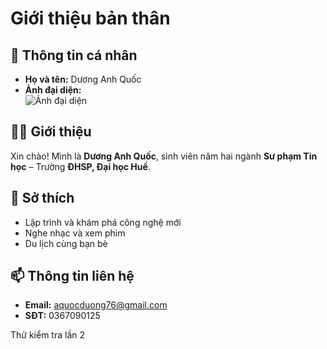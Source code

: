 # Giới thiệu bản thân

## 👤 Thông tin cá nhân
- **Họ và tên:** Dương Anh Quốc  
- **Ảnh đại diện:**  
  ![Ảnh đại diện](https://i.imgur.com/JLxjEWY.jpeg)

## 🧑‍💻 Giới thiệu
Xin chào! Mình là **Dương Anh Quốc**, sinh viên năm hai ngành **Sư phạm Tin học** – Trường **ĐHSP, Đại học Huế**.

## 🎯 Sở thích
- Lập trình và khám phá công nghệ mới  
- Nghe nhạc và xem phim  
- Du lịch cùng bạn bè  

## 📫 Thông tin liên hệ
- **Email:** aquocduong76@gmail.com  
- **SĐT:** 0367090125

Thử kiểm tra lần 2